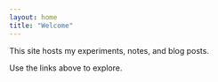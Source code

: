 ```yaml
---
layout: home
title: "Welcome"
---
```




This site hosts my experiments, notes, and blog posts.




Use the links above to explore.

